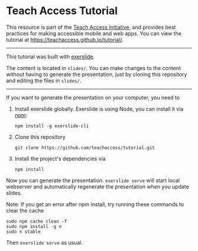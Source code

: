 # Teach Access Tutorial

This resource is part of the [Teach Access Initiative](http://teachaccess.org/), and provides best practices for making 
accessible mobile and web apps. You can view the tutorial at <https://teachaccess.github.io/tutorial/>.

---

This tutorial was built with [exerslide](https://facebookincubator.github.io/exerslide/).

The content is located in `slides/`. You can make changes to the content 
without having to generate the presentation, just by cloning this repository 
and editing the files in `slides/`.

---

If you want to generate the presentation on your computer, you need to

1. Install exerslide globally. Exerslide is using Node, you can install it via 
   [npm](https://www.npmjs.com/):

   ```
   npm install -g exerslide-cli
   ```

2. Clone this repository

   ```
   git clone https://github.com/teachaccess/tutorial.git
   ```

3. Install the project's dependencies via

   ```
   npm install
   ```

Now you can generate the presentation. `exerslide serve` will start local 
webserver and automatically regenerate the presentation when you update slides.

Note: If you get an error after npm install, try running these commands to clear the cache
   ```
   sudo npm cache clean -f
   sudo npm install -g n
   sudo n stable
   ```
Then `exerslide serve` as usual.
